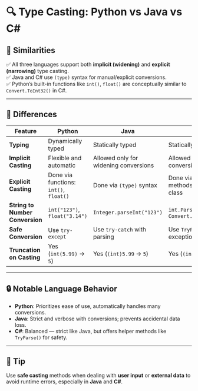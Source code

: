 # 🔍 Type Casting: Python vs Java vs C#

## 🧩 Similarities

✅ All three languages support both **implicit (widening)** and **explicit (narrowing)** type casting.  
✅ Java and C# use `(type)` syntax for manual/explicit conversions.  
✅ Python’s built-in functions like `int()`, `float()` are conceptually similar to `Convert.ToInt32()` in C#.  

---

## 🧬 Differences

| Feature                         | Python                              | Java                                        | C#                                               |
|----------------------------------|--------------------------------------|---------------------------------------------|--------------------------------------------------|
| **Typing**                      | Dynamically typed                   | Statically typed                            | Statically typed                                  |
| **Implicit Casting**            | Flexible and automatic              | Allowed only for widening conversions       | Allowed for widening conversions                 |
| **Explicit Casting**            | Done via functions: `int()`, `float()` | Done via `(type)` syntax                    | Done via `(type)` or methods in `Convert` class  |
| **String to Number Conversion** | `int("123")`, `float("3.14")`       | `Integer.parseInt("123")`                   | `int.Parse("123")`, `Convert.ToInt32("123")`     |
| **Safe Conversion**             | Use `try-except`                    | Use `try-catch` with parsing                | Use `TryParse()` to avoid exceptions             |
| **Truncation on Casting**       | Yes (`int(5.99)` → `5`)             | Yes (`(int)5.99` → `5`)                     | Yes (`(int)5.99` → `5`)                           |

---

## 🔒 Notable Language Behavior

- **Python**: Prioritizes ease of use, automatically handles many conversions.  
- **Java**: Strict and verbose with conversions; prevents accidental data loss.  
- **C#**: Balanced — strict like Java, but offers helper methods like `TryParse()` for safety.

---

## 🧠 Tip

Use **safe casting** methods when dealing with **user input** or **external data** to avoid runtime errors, especially in **Java** and **C#**.

